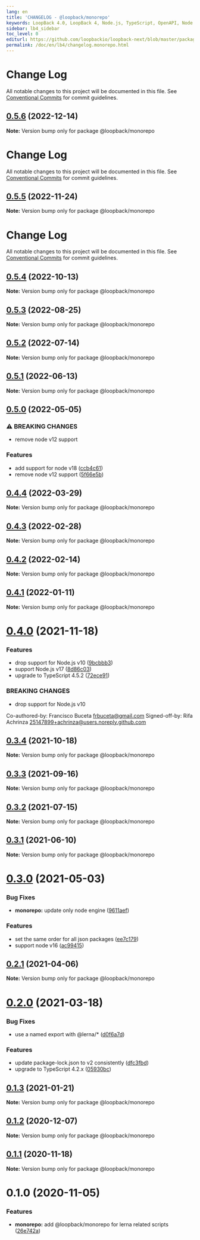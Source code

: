 ```yaml
---
lang: en
title: 'CHANGELOG - @loopback/monorepo'
keywords: LoopBack 4.0, LoopBack 4, Node.js, TypeScript, OpenAPI, Node.js, TypeScript, OpenAPI, CHANGELOG
sidebar: lb4_sidebar
toc_level: 0
editurl: https://github.com/loopbackio/loopback-next/blob/master/packages/monorepo/CHANGELOG.md
permalink: /doc/en/lb4/changelog.monorepo.html
---
```


# Change Log

All notable changes to this project will be documented in this file.
See [Conventional Commits](https://conventionalcommits.org) for commit guidelines.

## [0.5.6](https://github.com/loopbackio/loopback-next/compare/@loopback/monorepo@0.5.5...@loopback/monorepo@0.5.6) (2022-12-14)

**Note:** Version bump only for package @loopback/monorepo





# Change Log

All notable changes to this project will be documented in this file. See
[Conventional Commits](https://conventionalcommits.org) for commit guidelines.

## [0.5.5](https://github.com/loopbackio/loopback-next/compare/@loopback/monorepo@0.5.4...@loopback/monorepo@0.5.5) (2022-11-24)

**Note:** Version bump only for package @loopback/monorepo

# Change Log

All notable changes to this project will be documented in this file. See
[Conventional Commits](https://conventionalcommits.org) for commit guidelines.

## [0.5.4](https://github.com/loopbackio/loopback-next/compare/@loopback/monorepo@0.5.3...@loopback/monorepo@0.5.4) (2022-10-13)

**Note:** Version bump only for package @loopback/monorepo

## [0.5.3](https://github.com/loopbackio/loopback-next/compare/@loopback/monorepo@0.5.2...@loopback/monorepo@0.5.3) (2022-08-25)

**Note:** Version bump only for package @loopback/monorepo

## [0.5.2](https://github.com/loopbackio/loopback-next/compare/@loopback/monorepo@0.5.1...@loopback/monorepo@0.5.2) (2022-07-14)

**Note:** Version bump only for package @loopback/monorepo

## [0.5.1](https://github.com/loopbackio/loopback-next/compare/@loopback/monorepo@0.5.0...@loopback/monorepo@0.5.1) (2022-06-13)

**Note:** Version bump only for package @loopback/monorepo

## [0.5.0](https://github.com/loopbackio/loopback-next/compare/@loopback/monorepo@0.4.4...@loopback/monorepo@0.5.0) (2022-05-05)

### ⚠ BREAKING CHANGES

- remove node v12 support

### Features

- add support for node v18
  ([ccb4c61](https://github.com/loopbackio/loopback-next/commit/ccb4c61307d94ab7bb07a19c547dfc4fa7d388a8))
- remove node v12 support
  ([5f66e5b](https://github.com/loopbackio/loopback-next/commit/5f66e5bd288ba806b3aa6550fc29c5009de8b60d))

## [0.4.4](https://github.com/loopbackio/loopback-next/compare/@loopback/monorepo@0.4.3...@loopback/monorepo@0.4.4) (2022-03-29)

**Note:** Version bump only for package @loopback/monorepo

## [0.4.3](https://github.com/loopbackio/loopback-next/compare/@loopback/monorepo@0.4.2...@loopback/monorepo@0.4.3) (2022-02-28)

**Note:** Version bump only for package @loopback/monorepo

## [0.4.2](https://github.com/loopbackio/loopback-next/compare/@loopback/monorepo@0.4.1...@loopback/monorepo@0.4.2) (2022-02-14)

**Note:** Version bump only for package @loopback/monorepo

## [0.4.1](https://github.com/loopbackio/loopback-next/compare/@loopback/monorepo@0.4.0...@loopback/monorepo@0.4.1) (2022-01-11)

**Note:** Version bump only for package @loopback/monorepo

# [0.4.0](https://github.com/loopbackio/loopback-next/compare/@loopback/monorepo@0.3.4...@loopback/monorepo@0.4.0) (2021-11-18)

### Features

- drop support for Node.js v10
  ([9bcbbb3](https://github.com/loopbackio/loopback-next/commit/9bcbbb358ec3eabc3033d4e7e1c22b524a7069b3))
- support Node.js v17
  ([8d86c03](https://github.com/loopbackio/loopback-next/commit/8d86c03cb7047e2b1f18d05870628ef5783e71b2))
- upgrade to TypeScript 4.5.2
  ([72ece91](https://github.com/loopbackio/loopback-next/commit/72ece91289ecfdfd8747bb9888ad75db73e8ff4b))

### BREAKING CHANGES

- drop support for Node.js v10

Co-authored-by: Francisco Buceta <frbuceta@gmail.com> Signed-off-by: Rifa
Achrinza <25147899+achrinza@users.noreply.github.com>

## [0.3.4](https://github.com/loopbackio/loopback-next/compare/@loopback/monorepo@0.3.3...@loopback/monorepo@0.3.4) (2021-10-18)

**Note:** Version bump only for package @loopback/monorepo

## [0.3.3](https://github.com/loopbackio/loopback-next/compare/@loopback/monorepo@0.3.2...@loopback/monorepo@0.3.3) (2021-09-16)

**Note:** Version bump only for package @loopback/monorepo

## [0.3.2](https://github.com/loopbackio/loopback-next/compare/@loopback/monorepo@0.3.1...@loopback/monorepo@0.3.2) (2021-07-15)

**Note:** Version bump only for package @loopback/monorepo

## [0.3.1](https://github.com/loopbackio/loopback-next/compare/@loopback/monorepo@0.3.0...@loopback/monorepo@0.3.1) (2021-06-10)

**Note:** Version bump only for package @loopback/monorepo

# [0.3.0](https://github.com/loopbackio/loopback-next/compare/@loopback/monorepo@0.2.1...@loopback/monorepo@0.3.0) (2021-05-03)

### Bug Fixes

- **monorepo:** update only node engine
  ([9611aef](https://github.com/loopbackio/loopback-next/commit/9611aefcee438647ab089a5dc0ab924659e450e1))

### Features

- set the same order for all json packages
  ([ee7c179](https://github.com/loopbackio/loopback-next/commit/ee7c179a0e99d862f8596c897523a8e1bf2e8888))
- support node v16
  ([ac99415](https://github.com/loopbackio/loopback-next/commit/ac994154543bde22b4482ba98813351656db1b55))

## [0.2.1](https://github.com/loopbackio/loopback-next/compare/@loopback/monorepo@0.2.0...@loopback/monorepo@0.2.1) (2021-04-06)

**Note:** Version bump only for package @loopback/monorepo

# [0.2.0](https://github.com/loopbackio/loopback-next/compare/@loopback/monorepo@0.1.3...@loopback/monorepo@0.2.0) (2021-03-18)

### Bug Fixes

- use a named export with @lerna/\*
  ([d0f6a7d](https://github.com/loopbackio/loopback-next/commit/d0f6a7dac49a32d27ba3971ccb893da5396b36ee))

### Features

- update package-lock.json to v2 consistently
  ([dfc3fbd](https://github.com/loopbackio/loopback-next/commit/dfc3fbdae0c9ca9f34c64154a471bef22d5ac6b7))
- upgrade to TypeScript 4.2.x
  ([05930bc](https://github.com/loopbackio/loopback-next/commit/05930bc0cece3909dd66f75ad91eeaa2d365a480))

## [0.1.3](https://github.com/loopbackio/loopback-next/compare/@loopback/monorepo@0.1.2...@loopback/monorepo@0.1.3) (2021-01-21)

**Note:** Version bump only for package @loopback/monorepo

## [0.1.2](https://github.com/loopbackio/loopback-next/compare/@loopback/monorepo@0.1.1...@loopback/monorepo@0.1.2) (2020-12-07)

**Note:** Version bump only for package @loopback/monorepo

## [0.1.1](https://github.com/loopbackio/loopback-next/compare/@loopback/monorepo@0.1.0...@loopback/monorepo@0.1.1) (2020-11-18)

**Note:** Version bump only for package @loopback/monorepo

# 0.1.0 (2020-11-05)

### Features

- **monorepo:** add @loopback/monorepo for lerna related scripts
  ([26e742a](https://github.com/loopbackio/loopback-next/commit/26e742aa5899f4c278b014a27357f3106a232d14))

